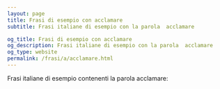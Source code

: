 ```yaml
---
layout: page
title: Frasi di esempio con acclamare 
subtitle: Frasi italiane di esempio con la parola  acclamare

og_title: Frasi di esempio con acclamare 
og_description: Frasi italiane di esempio con la parola  acclamare
og_type: website
permalink: /frasi/a/acclamare.html
---
```


Frasi italiane di esempio contenenti la parola acclamare:


